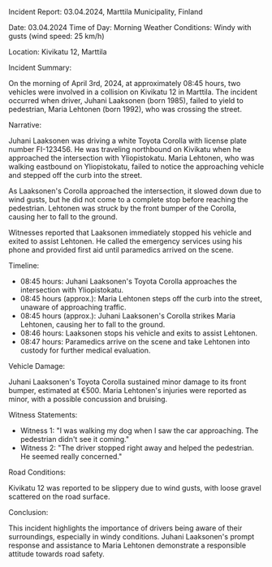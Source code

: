 Incident Report: 03.04.2024, Marttila Municipality, Finland

Date: 03.04.2024
Time of Day: Morning
Weather Conditions: Windy with gusts (wind speed: 25 km/h)

Location: Kivikatu 12, Marttila

Incident Summary:

On the morning of April 3rd, 2024, at approximately 08:45 hours, two vehicles were involved in a collision on Kivikatu 12 in Marttila. The incident occurred when driver, Juhani Laaksonen (born 1985), failed to yield to pedestrian, Maria Lehtonen (born 1992), who was crossing the street.

Narrative:

Juhani Laaksonen was driving a white Toyota Corolla with license plate number FI-123456. He was traveling northbound on Kivikatu when he approached the intersection with Yliopistokatu. Maria Lehtonen, who was walking eastbound on Yliopistokatu, failed to notice the approaching vehicle and stepped off the curb into the street.

As Laaksonen's Corolla approached the intersection, it slowed down due to wind gusts, but he did not come to a complete stop before reaching the pedestrian. Lehtonen was struck by the front bumper of the Corolla, causing her to fall to the ground.

Witnesses reported that Laaksonen immediately stopped his vehicle and exited to assist Lehtonen. He called the emergency services using his phone and provided first aid until paramedics arrived on the scene.

Timeline:

* 08:45 hours: Juhani Laaksonen's Toyota Corolla approaches the intersection with Yliopistokatu.
* 08:45 hours (approx.): Maria Lehtonen steps off the curb into the street, unaware of approaching traffic.
* 08:45 hours (approx.): Juhani Laaksonen's Corolla strikes Maria Lehtonen, causing her to fall to the ground.
* 08:46 hours: Laaksonen stops his vehicle and exits to assist Lehtonen.
* 08:47 hours: Paramedics arrive on the scene and take Lehtonen into custody for further medical evaluation.

Vehicle Damage:

Juhani Laaksonen's Toyota Corolla sustained minor damage to its front bumper, estimated at €500. Maria Lehtonen's injuries were reported as minor, with a possible concussion and bruising.

Witness Statements:

* Witness 1: "I was walking my dog when I saw the car approaching. The pedestrian didn't see it coming."
* Witness 2: "The driver stopped right away and helped the pedestrian. He seemed really concerned."

Road Conditions:

Kivikatu 12 was reported to be slippery due to wind gusts, with loose gravel scattered on the road surface.

Conclusion:

This incident highlights the importance of drivers being aware of their surroundings, especially in windy conditions. Juhani Laaksonen's prompt response and assistance to Maria Lehtonen demonstrate a responsible attitude towards road safety.